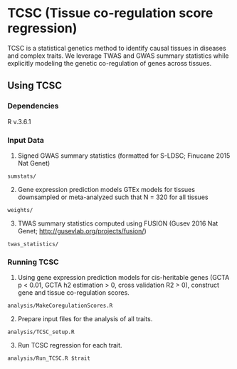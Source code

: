# TCSC (Tissue co-regulation score regression)

TCSC is a statistical genetics method to identify causal tissues in diseases and complex traits. We leverage TWAS and GWAS summary statistics while explicitly modeling the genetic co-regulation of genes across tissues.

## Using TCSC

### Dependencies

R v.3.6.1

### Input Data 

1. Signed GWAS summary statistics (formatted for S-LDSC; Finucane 2015 Nat Genet)
```
sumstats/
```

2. Gene expression prediction models
GTEx models for tissues downsampled or meta-analyzed such that N = 320 for all tissues
```
weights/
```

3. TWAS summary statistics computed using FUSION (Gusev 2016 Nat Genet; http://gusevlab.org/projects/fusion/) 
```
twas_statistics/
```

### Running TCSC

1. Using gene expression prediction models for cis-heritable genes (GCTA p < 0.01, GCTA h2 estimation > 0, cross validation R2 > 0), construct gene and tissue co-regulation scores. 

```
analysis/MakeCoregulationScores.R
```

2. Prepare input files for the analysis of all traits. 
```
analysis/TCSC_setup.R
```

3. Run TCSC regression for each trait. 
```
analysis/Run_TCSC.R $trait
```


